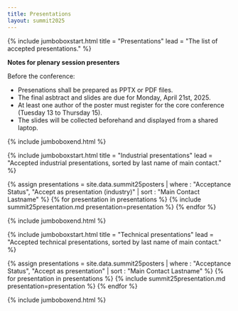 ```yaml
---
title: Presentations
layout: summit2025
---
```


{% include jumboboxstart.html 
    title = "Presentations"
    lead = "The list of accepted presentations."
%}

**Notes for plenary session presenters**

Before the conference:
 - Presenations shall be prepared as PPTX or PDF files.
 - The final asbtract and slides are due for Monday, April 21st, 2025.
 - At least one author of the poster must register for the core
   conference (Tuesday 13 to Thursday 15).
 - The slides will be collected beforehand and displayed from a shared
   laptop.

{% include jumboboxend.html %}

{% include jumboboxstart.html 
    title = "Industrial presentations"
    lead =  "Accepted industrial presentations, sorted by last name of main contact."
%}

{% assign presentations = site.data.summit25posters | where : "Acceptance Status", "Accept as presentation (industry)" | sort : "Main Contact Lastname" %}
{% for presentation in presentations %}
{% include summit25presentation.md presentation=presentation %}
{% endfor %}

{% include jumboboxend.html %}

{% include jumboboxstart.html 
    title = "Technical presentations"
    lead =  "Accepted technical presentations, sorted by last name of main contact."
%}

{% assign presentations = site.data.summit25posters | where : "Acceptance Status", "Accept as presentation" | sort : "Main Contact Lastname" %}
{% for presentation in presentations %}
{% include summit25presentation.md presentation=presentation %}
{% endfor %}

{% include jumboboxend.html %}
